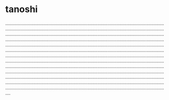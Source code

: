 # tanoshi
................................................................................................................................................................................................................................................................................................................................................................................................................................................................................................................................................................................................................................................................................................................................................................................................................................................................................................................................................................................................................................................................................................................................................................................................................................................................................................................................................................................................................................................................................................................................................................................................................................................................................